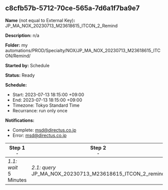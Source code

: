## c8cfb57b-5712-70ce-565a-7d6a1f7ba9e7

**Name** (not equal to External Key)**:** JP_MA_NOX_20230713_M23618615_ITCON_2_Remind

**Description:** n/a

**Folder:** my automations/PROD/Specialty/NOX/JP_MA_NOX_20230713_M23618615_ITCON/Remind/

**Started by:** Schedule

**Status:** Ready

**Schedule:**

* Start: 2023-07-13 18:15:00 +09:00
* End: 2023-07-13 18:15:00 +09:00
* Timezone: Tokyo Standard Time
* Recurrance: run only once

**Notifications:**

* Complete: msd@directus.co.jp
* Error: msd@directus.co.jp

| Step 1<br>_<small>-</small>_ | Step 2<br>_<small>-</small>_ | Step 3<br>_<small>-</small>_ |
| --- | --- | --- |
| _1.1: wait_<br>5 Minutes | _2.1: query_<br>JP_MA_NOX_20230713_M23618615_ITCON_2_remind | _3.1: emailSend_<br>JP_MA_NOX_20230713_M23618615_ITCON_2_remind |

